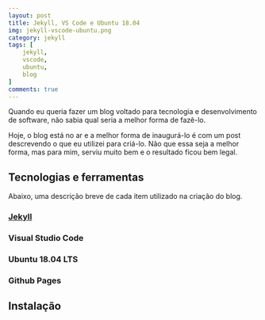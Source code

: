 ```yaml
---
layout: post
title: Jekyll, VS Code e Ubuntu 18.04
img: jekyll-vscode-ubuntu.png
category: jekyll 
tags: [
    jekyll,
    vscode,
    ubuntu,
    blog
]
comments: true
---
```


Quando eu queria fazer um blog voltado para tecnologia e desenvolvimento de software, não sabia qual seria a melhor forma de fazê-lo.

Hoje, o blog está no ar e a melhor forma de inaugurá-lo é com um post descrevendo o que eu utilizei para criá-lo. Não que essa seja a melhor forma, mas para mim, serviu muito bem e o resultado ficou bem legal.

## Tecnologias e ferramentas
Abaixo, uma descrição breve de cada item utilizado na criação do blog.  

### <a href="https://jekyllrb.com/">Jekyll</a>



### Visual Studio Code

### Ubuntu 18.04 LTS

### Github Pages

## Instalação